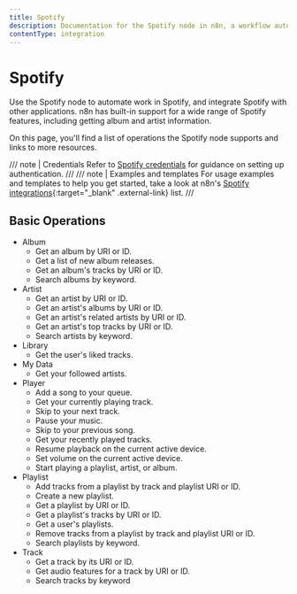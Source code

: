 ```yaml
---
title: Spotify
description: Documentation for the Spotify node in n8n, a workflow automation platform. Includes details of operations and configuration, and links to examples and credentials information.
contentType: integration
---
```


# Spotify

Use the Spotify node to automate work in Spotify, and integrate Spotify with other applications. n8n has built-in support for a wide range of Spotify features, including getting album and artist information. 

On this page, you'll find a list of operations the Spotify node supports and links to more resources.

/// note | Credentials
Refer to [Spotify credentials](/integrations/builtin/credentials/spotify/) for guidance on setting up authentication. 
///
/// note | Examples and templates
For usage examples and templates to help you get started, take a look at n8n's [Spotify integrations](https://n8n.io/integrations/spotify/){:target="_blank" .external-link} list.
///

## Basic Operations

* Album
    * Get an album by URI or ID.
    * Get a list of new album releases.
    * Get an album's tracks by URI or ID.
    * Search albums by keyword.
* Artist
    * Get an artist by URI or ID.
    * Get an artist's albums by URI or ID.
    * Get an artist's related artists by URI or ID.
    * Get an artist's top tracks by URI or ID.
    * Search artists by keyword.
* Library
    * Get the user's liked tracks.
* My Data
    * Get your followed artists.
* Player
    * Add a song to your queue.
    * Get your currently playing track.
    * Skip to your next track.
    * Pause your music.
    * Skip to your previous song.
    * Get your recently played tracks.
    * Resume playback on the current active device.
    * Set volume on the current active device.
    * Start playing a playlist, artist, or album.
* Playlist
    * Add tracks from a playlist by track and playlist URI or ID.
    * Create a new playlist.
    * Get a playlist by URI or ID.
    * Get a playlist's tracks by URI or ID.
    * Get a user's playlists.
    * Remove tracks from a playlist by track and playlist URI or ID.
    * Search playlists by keyword.
* Track
    * Get a track by its URI or ID.
    * Get audio features for a track by URI or ID.
    * Search tracks by keyword
